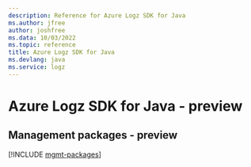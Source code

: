 ```yaml
---
description: Reference for Azure Logz SDK for Java
ms.author: jfree
author: joshfree
ms.data: 10/03/2022
ms.topic: reference
title: Azure Logz SDK for Java
ms.devlang: java
ms.service: logz
---
```

# Azure Logz SDK for Java - preview

## Management packages - preview
[!INCLUDE [mgmt-packages](logz-mgmt-index.md)]